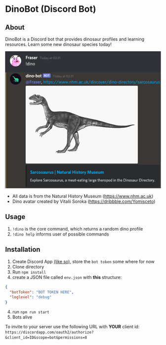 
# DinoBot (Discord Bot)

## About
DinoBot is a Discord bot that provides dinosaur profiles and learning resources. Learn some new dinosaur species today! 

![showcase](showcase.png "Showcase")

- All data is from the Natural History Museum (https://www.nhm.ac.uk)
- Dino avatar created by Vitalii Soroka (https://dribbble.com/Yomisceto)

## Usage

1. `!dino` is the core command, which returns a random dino profile
2. `!dino help` informs user of possible commands

## Installation
1. Create Discord App [(like so)](https://github.com/Chikachi/DiscordIntegration/wiki/How-to-get-a-token-and-channel-ID-for-Discord#create-an-application-in-discords-system), store the `bot token` some where for now
1. Clone directory
2. Run `npm install`
3. create a JSON file called `env.json` with **this** structure:
```json
{
  "botToken": "BOT TOKEN HERE",
  "loglevel": "debug"
}
```
4. run `npm run start`
5. Bots alive

To invite to your server use the following URL with **YOUR** client id:
`https://discordapp.com/oauth2/authorize?&client_id=ID&scope=bot&permissions=8`
